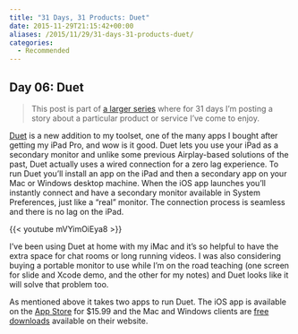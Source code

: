 ```yaml
---
title: "31 Days, 31 Products: Duet"
date: 2015-11-29T21:15:42+00:00
aliases: /2015/11/29/31-days-31-products-duet/
categories:
  - Recommended
---
```


## Day 06: Duet

> This post is part of [a larger series][1] where for 31 days I&#8217;m posting a story about a particular product or service I&#8217;ve come to enjoy.

[Duet][2] is a new addition to my toolset, one of the many apps I bought after getting my iPad Pro, and wow is it good. Duet lets you use your iPad as a secondary monitor and unlike some previous Airplay-based solutions of the past, Duet actually uses a wired connection for a zero lag experience. To run Duet you&#8217;ll install an app on the iPad and then a secondary app on your Mac or Windows desktop machine. When the iOS app launches you&#8217;ll instantly connect and have a secondary monitor available in System Preferences, just like a &#8220;real&#8221; monitor. The connection process is seamless and there is no lag on the iPad.

{{< youtube mVYimOiEya8 >}}

I&#8217;ve been using Duet at home with my iMac and it&#8217;s so helpful to have the extra space for chat rooms or long running videos. I was also considering buying a portable monitor to use while I&#8217;m on the road teaching (one screen for slide and Xcode demo, and the other for my notes) and Duet looks like it will solve that problem too.

As mentioned above it takes two apps to run Duet. The iOS app is available on the [App Store][3] for $15.99 and the Mac and Windows clients are [free downloads][2] available on their website.

[1]: http://mikezornek.com/2015/11/24/31-days-31-products-launch-post/
[2]: http://www.duetdisplay.com/
[3]: https://itunes.apple.com/app/duet-display/id935754064
